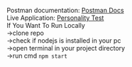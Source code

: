 Postman documentation: [Postman Docs](https://documenter.getpostman.com/view/10752522/VUjMnQtg)<br/>
Live Application: [Personality Test](https://personality-test-abdullah.herokuapp.com/main/home)<br/>
If You Want To Run Locally<br/>
->clone repo<br/>
->check if nodejs is installed in your pc<br/>
->open terminal in your project directory<br/>
->run cmd `npm start`<br/>
